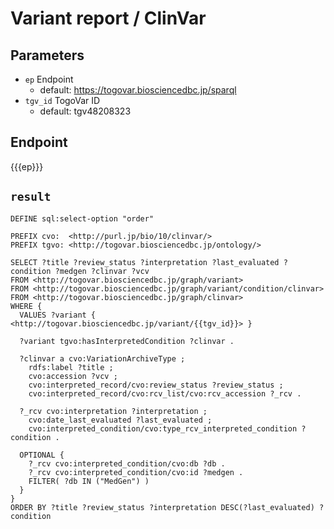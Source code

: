 # Variant report / ClinVar

## Parameters

* `ep` Endpoint
  * default: https://togovar.biosciencedbc.jp/sparql
* `tgv_id` TogoVar ID
  * default: tgv48208323

## Endpoint

{{{ep}}}

## `result`

```sparql
DEFINE sql:select-option "order"

PREFIX cvo:  <http://purl.jp/bio/10/clinvar/>
PREFIX tgvo: <http://togovar.biosciencedbc.jp/ontology/>

SELECT ?title ?review_status ?interpretation ?last_evaluated ?condition ?medgen ?clinvar ?vcv
FROM <http://togovar.biosciencedbc.jp/graph/variant>
FROM <http://togovar.biosciencedbc.jp/graph/variant/condition/clinvar>
FROM <http://togovar.biosciencedbc.jp/graph/clinvar>
WHERE {
  VALUES ?variant { <http://togovar.biosciencedbc.jp/variant/{{tgv_id}}> }

  ?variant tgvo:hasInterpretedCondition ?clinvar .

  ?clinvar a cvo:VariationArchiveType ;
    rdfs:label ?title ;
    cvo:accession ?vcv ;
    cvo:interpreted_record/cvo:review_status ?review_status ;
    cvo:interpreted_record/cvo:rcv_list/cvo:rcv_accession ?_rcv .

  ?_rcv cvo:interpretation ?interpretation ;
    cvo:date_last_evaluated ?last_evaluated ;
    cvo:interpreted_condition/cvo:type_rcv_interpreted_condition ?condition .

  OPTIONAL {
    ?_rcv cvo:interpreted_condition/cvo:db ?db .
    ?_rcv cvo:interpreted_condition/cvo:id ?medgen .
    FILTER( ?db IN ("MedGen") )
  }
}
ORDER BY ?title ?review_status ?interpretation DESC(?last_evaluated) ?condition
```
